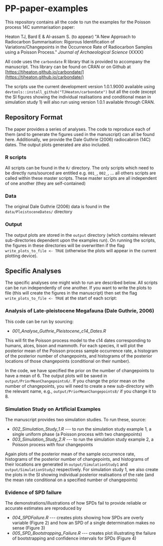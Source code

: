# PP-paper-examples
This repository contains all the code to run the examples for the Poisson process 14C summarisation paper:

Heaton TJ, Bard E & Al-assam S. (to appear) "A New Approach to Radiocarbon Summarisation: Rigorous Identification of Variations/Changepoints in the Occurrence Rate of Radiocarbon Samples using a Poisson Process." _Journal of Archaeological Science_ (XXXX)

All code uses the `carbondate` R library that is provided to accompany the manuscript. This library can be found on CRAN or on Github at [https://tjheaton.github.io/carbondate/](https://tjheaton.github.io/carbondate/)

The scripts use the current development version 1.0.1.9000 available using `devtools::install_github("TJHeaton/carbondate")` but all the code (except the SI figures showing the individual realisations and conditional mean in simulation study 1) will also run using version 1.0.1 available through CRAN.    


## Repository Format 
The paper provides a series of analyses. The code to reproduce each of them (and to generate the figures used in the manuscript) can all be found here. Additionally, we provide the Dale Guthrie (2006) radiocabron (14C) dates. The output plots generated are also included.  

### R scripts
All scripts can be found in the `R/` directory. The only scripts which need to be directly runs/sourced are entitled e.g. `001_`, `002_`, ... all others scripts are called within these master scripts. These master scripts are all independent of one another (they are self-contained)

### Data
The original Dale Guthrie (2006) data is found in the `data/PleistoceneDates/` directory

### Output
The output plots are stored in the `output` directory (which contains relevant sub-directories dependent upon the examples run). On running the scripts, the figures in these directories will be overwritten if the flag `write_plots_to_file <- TRUE` (otherwise the plots will appear in the current plotting device).     

## Specific Analyses

The specific analyses one might wish to run are described below. All scripts can be run independently of one another. If you want to write the plots to file (this will create the figures in the manuscript) then set the flag `write_plots_to_file <- TRUE` at the start of each script: 

### Analysis of Late-pleistocene Megafauna (Dale Guthrie, 2006)
This code can be run by sourcing:

- *001_Analyse_Guthrie_Pleistocene_c14_Dates.R* 

This will fit the Poisson process model to the c14 dates corresponding to humans, alces, bison and mammoth. For each species, it will plot the posterior mean of the Poisson process sample occurrence rate, a histogram of the posterior number of changepoints, and histograms of the posterior locations of those changepoints (conditional on their number). 

In the code, we have specified the prior on the number of changepoints to have a mean of 6. The output plots will be saved in `output/PriorMeanChangepoints6/`.  If you change the prior mean on the number of changepoints, you will need to create a new sub-directory with the relevant name, e.g., `output/PriorMeanChangepoints8/` if you change it to 8. 

### Simulation Study on Artificial Examples
The manuscript provides two simulation studies. To run these, source:

- *002_Simulation_Study_1.R* --- to run the simulation study example 1, a single uniform phase (a Poisson process with two changepoints) 
- *003_Simulation_Study_2.R* --- to run the simulation study example 2, a Poisson process with four changepoints

Again plots of the posterior mean of the sample occurrence rate, histograms of the posterior number of changepoints, and histograms of their locations are generated in `output/SimulationStudy1` and `output/SimulationStudy2` respectively. For simulation study 1, we also create the plots in the SI showing individual posterior realisations of the rate (and the mean rate conditional on a specified number of changepoints)  


### Evidence of SPD failure
The demonstrations/illustrations of how SPDs fail to provide reliable or accurate estimates are reproduced by

- *004_SPDFailure.R* --- creates plots showing how SPDs are overly variable (Figure 2) and how an SPD of a single determination makes no sense (Figure 3)
- *005_SPD_Bootstrapping_Failure.R* --- creates plot illustrating the failure of bootstrapping and confidence intervals for SPDs (Figure 4) 












